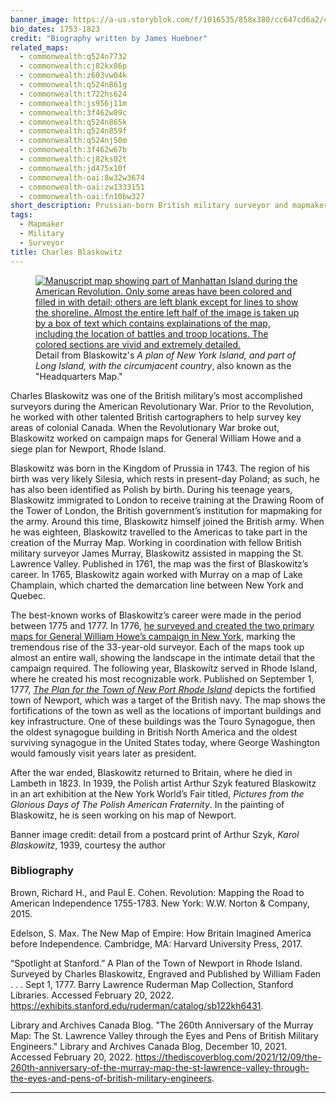 ```yaml
---
banner_image: https://a-us.storyblok.com/f/1016535/858x380/cc647cd6a2/charles_blaskowtiz.png
bio_dates: 1753-1823
credit: "Biography written by James Huebner"
related_maps:
  - commonwealth:q524n7732
  - commonwealth:cj82kx86p
  - commonwealth:z603vw04k
  - commonwealth:q524n861g
  - commonwealth:t722hs624
  - commonwealth:js956j11m
  - commonwealth:3f462w89c
  - commonwealth:q524n865k
  - commonwealth:q524n859f
  - commonwealth:q524nj50m
  - commonwealth:3f462w67b
  - commonwealth:cj82ks02t
  - commonwealth:jd475x10f
  - commonwealth-oai:8w32w3674
  - commonwealth-oai:zw1333151
  - commonwealth-oai:fn10bw327
short_description: Prussian-born British military surveyor and mapmaker
tags:
  - Mapmaker
  - Military
  - Surveyor
title: Charles Blaskowitz
---
```

<figure class="float-left mr-10 mb-5">
  <a href="/maps/commonwealth:z603vw04k">
    <img src="https://iiif.digitalcommonwealth.org/iiif/2/commonwealth:z603vw05v/5826,1380,5305,6883/550,/0/default.jpg" alt="Manuscript map showing part of Manhattan Island during the American Revolution. Only some areas have been colored and filled in with detail; others are left blank except for lines to show the shoreline. Almost the entire left half of the image is taken up by a box of text which contains explainations of the map, including the location of battles and troop locations. The colored sections are vivid and extremely detailed."/>
  </a>
  <figcaption class="table-caption caption-bottom">
  Detail from Blaskowitz's <em>A plan of New York Island, and part of Long Island, with the circumjacent country</em>, also known as the &quot;Headquarters Map.&quot;
  </figcaption>
</figure>

Charles Blaskowitz was one of the British military’s most accomplished surveyors during the American Revolutionary War. Prior to the Revolution, he worked with other talented British cartographers to help survey key areas of colonial Canada. When the Revolutionary War broke out, Blaskowitz worked on campaign maps for General William Howe and a siege plan for Newport, Rhode Island.

Blaskowitz was born in the Kingdom of Prussia in 1743. The region of his birth was very likely Silesia, which rests in present-day Poland; as such, he has also been identified as Polish by birth. During his teenage years, Blaskowitz immigrated to London to receive training at the Drawing Room of the Tower of London, the British government’s institution for mapmaking for the army. Around this time, Blaskowitz himself joined the British army. When he was eighteen, Blaskowitz travelled to the Americas to take part in the creation of the Murray Map. Working in coordination with fellow British military surveyor James Murray, Blaskowitz assisted in mapping the St. Lawrence Valley. Published in 1761, the map was the first of Blaskowitz’s career. In 1765, Blaskowitz again worked with Murray on a map of Lake Champlain, which charted the demarcation line between New York and Quebec.

The best-known works of Blaskowitz’s career were made in the period between 1775 and 1777. In 1776, [he surveyed and created the two primary maps for General William Howe’s campaign in New York](/maps/commonwealth:z603vw04k), marking the tremendous rise of the 33-year-old surveyor. Each of the maps took up almost an entire wall, showing the landscape in the intimate detail that the campaign required. The following year, Blaskowitz served in Rhode Island, where he created his most recognizable work. Published on September 1, 1777, [_The Plan for the Town of New Port Rhode Island_](/maps/commonwealth:js956j11m) depicts the fortified town of Newport, which was a target of the British navy. The map shows the fortifications of the town as well as the locations of important buildings and key infrastructure. One of these buildings was the Touro Synagogue, then the oldest synagogue building in British North America and the oldest surviving synagogue in the United States today, where George Washington would famously visit years later as president.

After the war ended, Blaskowitz returned to Britain, where he died in Lambeth in 1823. In 1939, the Polish artist Arthur Szyk featured Blaskowitz in an art exhibition at the New York World’s Fair titled, _Pictures from the Glorious Days of The Polish American Fraternity_. In the painting of Blaskowitz, he is seen working on his map of Newport.

Banner image credit: detail from a postcard print of Arthur Szyk, _Karol Blaskowitz_, 1939, courtesy the author

### Bibliography

Brown, Richard H., and Paul E. Cohen. Revolution: Mapping the Road to American Independence 1755-1783. New York: W.W. Norton & Company, 2015.

Edelson, S. Max. The New Map of Empire: How Britain Imagined America before Independence. Cambridge, MA: Harvard University Press, 2017.

“Spotlight at Stanford.” A Plan of the Town of Newport in Rhode Island. Surveyed by Charles Blaskowitz, Engraved and Published by William Faden . . . Sept 1, 1777. Barry Lawrence Ruderman Map Collection, Stanford Libraries. Accessed February 20, 2022. https://exhibits.stanford.edu/ruderman/catalog/sb122kh6431.

Library and Archives Canada Blog. "The 260th Anniversary of the Murray Map: The St. Lawrence Valley through the Eyes and Pens of British Military Engineers." Library and Archives Canada Blog, December 10, 2021. Accessed February 20, 2022. https://thediscoverblog.com/2021/12/09/the-260th-anniversary-of-the-murray-map-the-st-lawrence-valley-through-the-eyes-and-pens-of-british-military-engineers.

***
